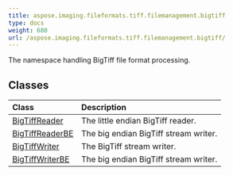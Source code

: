 ```yaml
---
title: aspose.imaging.fileformats.tiff.filemanagement.bigtiff
type: docs
weight: 680
url: /aspose.imaging.fileformats.tiff.filemanagement.bigtiff/
---
```



The namespace handling BigTiff file format processing.

## **Classes**
| **Class** | **Description** |
| :- | :- |
| [BigTiffReader](/imaging/python-net/aspose.imaging.fileformats.tiff.filemanagement.bigtiff/bigtiffreader/) | The little endian BigTiff reader. |
| [BigTiffReaderBE](/imaging/python-net/aspose.imaging.fileformats.tiff.filemanagement.bigtiff/bigtiffreaderbe/) | The big endian BigTiff stream writer. |
| [BigTiffWriter](/imaging/python-net/aspose.imaging.fileformats.tiff.filemanagement.bigtiff/bigtiffwriter/) | The BigTiff stream writer. |
| [BigTiffWriterBE](/imaging/python-net/aspose.imaging.fileformats.tiff.filemanagement.bigtiff/bigtiffwriterbe/) | The big endian BigTiff stream writer. |

